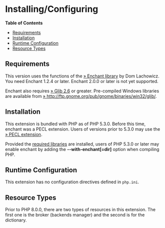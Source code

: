 Installing/Configuring
======================

**Table of Contents**

-   [Requirements](/enchant/setup.html#Requirements)
-   [Installation](/enchant/setup.html#Installation)
-   [Runtime Configuration](/enchant/setup.html#Runtime%20Configuration)
-   [Resource Types](/enchant/setup.html#Resource%20Types)

Requirements
------------

This version uses the functions of the
<a href="http://www.abisource.com/projects/enchant/" class="link external">» Enchant library</a>
by Dom Lachowicz. You need Enchant 1.2.4 or later. Enchant 2.0.0 or
later is not yet supported.

Enchant also requires
<a href="http://ftp.gnome.org/pub/gnome/sources/glib/" class="link external">» Glib 2.6</a>
or greater. Pre-compiled Windows libraries are available from
<a href="http://ftp.gnome.org/pub/gnome/binaries/win32/glib/" class="link external">» http://ftp.gnome.org/pub/gnome/binaries/win32/glib/</a>.

Installation
------------

This extension is bundled with PHP as of PHP 5.3.0. Before this time,
enchant was a PECL extension. Users of versions prior to 5.3.0 may use
the
<a href="https://pecl.php.net/package/enchant" class="link external">» PECL extension</a>.

Provided the
<a href="/enchant/setup.html#Requirements" class="link">required libraries</a>
are installed, users of PHP 5.3.0 or later may enable enchant by adding
the **--with-enchant\[=dir\]** option when compiling PHP.

Runtime Configuration
---------------------

This extension has no configuration directives defined in `php.ini`.

Resource Types
--------------

Prior to PHP 8.0.0, there are two types of resources in this extension.
The first one is the broker (backends manager) and the second is for the
dictionary.
